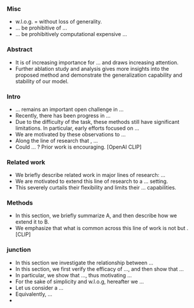 ### Misc

* w.l.o.g. = without loss of generality.
* ... be prohibitive of ...
* ... be prohibitively computational expensive ...



### Abstract

* It is of increasing importance for ...  and draws increasing attention.
* Further ablation study and analysis gives more insights into the proposed method and demonstrate the generalization capability and stability of our model.



### Intro

* ... remains an important open challenge in ...
* Recently, there has been progress in ...
* Due to the difficulty of the task, these methods still have significant limitations. In particular, early efforts focused on ...
* We are motivated by these observations to ...
* Along the line of research that <combines A and B>, ...
* Could ... ? Prior work is encouraging. [OpenAI CLIP]



### Related work

* We briefly describe related work in <two> major lines of research: ...
* We are motivated to extend this line of research to a ... setting.
* This severely curtails their flexibility and limits their ... capabilities.



### Methods

* In this section, we briefly summarize A, and then describe how we extend it to B.
* We emphasize that what is common across this line of work is not <any details of the particular methods> but <the appreciation of natural languages as a training signal>. [CLIP]



### junction

* In this section we investigate the relationship between ...
* In this section, we first verify the efficacy of ..., and then show that ...
* In particular, we show that ..., thus motivating ...
* For the sake of simplicity and w.l.o.g, hereafter we ...
* Let us consider a ...
* Equivalently, ...
* 